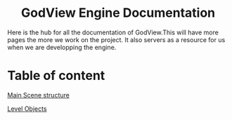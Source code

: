 <h1 align="center">GodView Engine Documentation</h1>
Here is the hub for all the documentation of GodView.This will have more pages the more we work on the project.
It also servers as a resource for us when we are developping the engine.

# Table of content
[Main Scene structure](MainStructure.md)

[Level Objects](LevelObjects.md)

